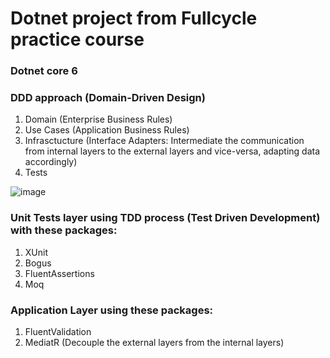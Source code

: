 # Dotnet project from Fullcycle practice course

### Dotnet core 6
### DDD approach (Domain-Driven Design)
1. Domain (Enterprise Business Rules)
2. Use Cases (Application Business Rules)
3. Infrasctucture (Interface Adapters: Intermediate the communication from internal layers to the external layers and vice-versa, adapting data accordingly)
4. Tests

![image](https://user-images.githubusercontent.com/31414164/190870678-e2733f30-9d77-4079-8d03-cf3e0c9cb0ed.png)


### Unit Tests layer using TDD process (Test Driven Development) with these packages:
1. XUnit
2. Bogus
3. FluentAssertions
4. Moq

###  Application Layer using these packages:
1. FluentValidation
2. MediatR (Decouple the external layers from the internal layers)
